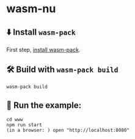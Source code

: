 # wasm-nu

## ⬇️ Install `wasm-pack`

First step, [install wasm-pack](https://rustwasm.github.io/wasm-pack/installer/).

## 🛠️ Build with `wasm-pack build`

```
wasm-pack build
```

## 🚴 Run the example:

```
cd www
npm run start
(in a browser: ) open "http://localhost:8080"
```
